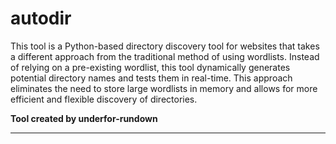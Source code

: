 # autodir

This tool is a Python-based directory discovery tool for websites that takes a different approach from the traditional method of using wordlists. Instead of relying on a pre-existing wordlist, this tool dynamically generates potential directory names and tests them in real-time. This approach eliminates the need to store large wordlists in memory and allows for more efficient and flexible discovery of directories.

**Tool created by underfor-rundown**

---